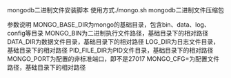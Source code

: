 mongodb二进制文件安装脚本
使用方式./mongo.sh mongodb二进制文件压缩包

参数说明
MONGO_BASE_DIR为mongo的基础目录，包含bin、data、log、config等目录
MONGO_BIN为二进制执行文件路径，基础目录下的相对路径
DATA_DIR为数据文件目录，基础目录下的相对路径
LOG_DIR为日志文件目录，基础目录下的相对路径
PID_FILE_DIR为PID文件目录，基础目录下的相对路径
MONGO_PORT为配置的非标准端口，即不是27017
MONGO_CFG=为配置文件路径，基础目录下的相对路径
